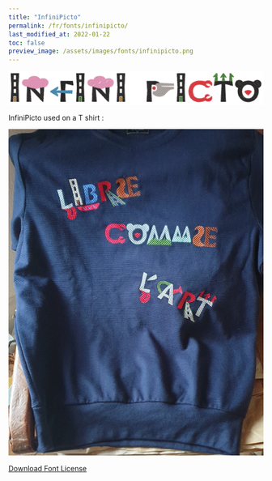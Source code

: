 ```yaml
---
title: "InfiniPicto"
permalink: /fr/fonts/infinipicto/
last_modified_at: 2022-01-22
toc: false
preview_image: /assets/images/fonts/infinipicto.png
---
```

![InfiniPicto](/assets/images/fonts/infinipicto.png)

InfiniPicto used on a T shirt :

![InfiniPicto2](/assets/images/fonts/infinipicto2.jpg)


[Download Font License](https://github.com/inkstitch/inkstitch/tree/main/fonts/infinipicto/LICENSE)
